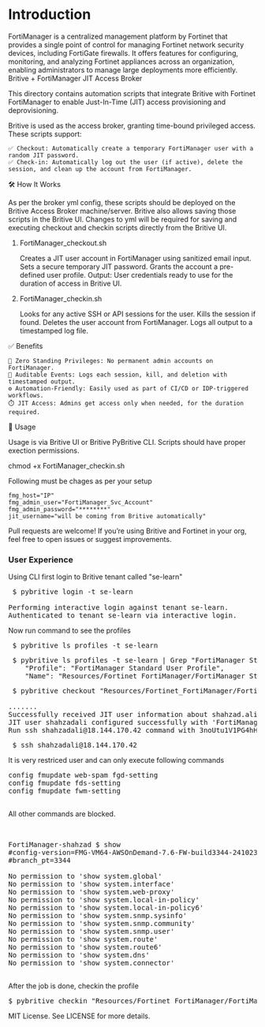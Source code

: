 # Introduction 

FortiManager is a centralized management platform by Fortinet that provides a single point of control for managing Fortinet network security devices, including FortiGate firewalls. It offers features for configuring, monitoring, and analyzing Fortinet appliances across an organization, enabling administrators to manage large deployments more efficiently.
Britive + FortiManager JIT Access Broker

This directory contains automation scripts that integrate Britive with Fortinet FortiManager to enable Just-In-Time (JIT) access provisioning and deprovisioning.

Britive is used as the access broker, granting time-bound privileged access. These scripts support:

    ✅ Checkout: Automatically create a temporary FortiManager user with a random JIT password.
    ✅ Check-in: Automatically log out the user (if active), delete the session, and clean up the account from FortiManager.

🛠️ How It Works

As per the broker yml config, these scripts should be deployed on the Britive Access Broker machine/server. Britive also allows saving those scripts in the Britive UI. Changes to yml will be required for saving and executing checkout and checkin scripts directly from the Britive UI. 

1. FortiManager_checkout.sh

    Creates a JIT user account in FortiManager using sanitized email input.
    Sets a secure temporary JIT password.
    Grants the account a pre-defined user profile.
    Output: User credentials ready to use for the duration of access in Britive UI.

2. FortiManager_checkin.sh

    Looks for any active SSH or API sessions for the user.
    Kills the session if found.
    Deletes the user account from FortiManager.
    Logs all output to a timestamped log file.

✅ Benefits

    🔐 Zero Standing Privileges: No permanent admin accounts on FortiManager.
    📜 Auditable Events: Logs each session, kill, and deletion with timestamped output.
    ⚙️ Automation-Friendly: Easily used as part of CI/CD or IDP-triggered workflows.
    ⏱️ JIT Access: Admins get access only when needed, for the duration required.

🚀 Usage

Usage is via Britive UI or Britive PyBritive CLI. Scripts should have proper exection permissions.

chmod +x FortiManager_checkin.sh

Following must be chages as per your setup

    fmg_host="IP"
    fmg_admin_user="FortiManager_Svc_Account"
    fmg_admin_password="********"
    jit_username="will be coming from Britive automatically"

Pull requests are welcome! If you’re using Britive and Fortinet in your org, feel free to open issues or suggest improvements.


### User Experience ###

Using CLI first login to Britive tenant called "se-learn" 

<pre> $ pybritive login -t se-learn

Performing interactive login against tenant se-learn.
Authenticated to tenant se-learn via interactive login. </pre>

Now run command to see the profiles

<pre> $ pybritive ls profiles -t se-learn </pre>

<pre> $ pybritive ls profiles -t se-learn | Grep "FortiManager Standard"
    "Profile": "FortiManager Standard User Profile",
    "Name": "Resources/Fortinet_FortiManager/FortiManager Standard User Profile" </pre>


<pre> $ pybritive checkout "Resources/Fortinet_FortiManager/FortiManager Standard User Profile" -t se-learn

.......
Successfully received JIT user information about shahzad.ali@britive.com from Britive tenant.
JIT user shahzadali configured successfully with 'FortiManager Standard_User' profile.
Run ssh shahzadali@18.144.170.42 command with 3noUtu1V1PG4hHLCiiSwHg password to login </pre>


<pre> $ ssh shahzadali@18.144.170.42 </pre>


It is very restriced user and can only execute following commands

<pre>
config fmupdate web-spam fgd-setting
config fmupdate fds-setting
config fmupdate fwm-setting

</pre>

All other commands are blocked. 

<pre> 

FortiManager-shahzad $ show
#config-version=FMG-VM64-AWSOnDemand-7.6-FW-build3344-241023
#branch_pt=3344

No permission to 'show system.global'
No permission to 'show system.interface'
No permission to 'show system.web-proxy'
No permission to 'show system.local-in-policy'
No permission to 'show system.local-in-policy6'
No permission to 'show system.snmp.sysinfo'
No permission to 'show system.snmp.community'
No permission to 'show system.snmp.user'
No permission to 'show system.route'
No permission to 'show system.route6'
No permission to 'show system.dns'
No permission to 'show system.connector'

</pre>

After the job is done, checkin the profile 

<pre>$ pybritive checkin "Resources/Fortinet_FortiManager/FortiManager Standard User Profile" -t se-learn </pre>

MIT License. See LICENSE for more details.
